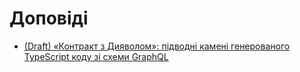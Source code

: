 # Доповіді

-   [(Draft) «Контракт з Дияволом»: підводні камені генерованого TypeScript коду зі схеми GraphQL](./talk-contract-with-devil)
